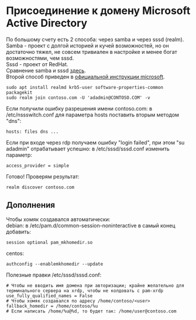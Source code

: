 # Присоединение к домену Microsoft Active Directory

По большому счету есть 2 способа: через samba и через sssd (realm).  
Samba - проект с долгой историей и кучей возможностей, но он достаточно тяжел, не совсем тривиален в настройке и менее богат возможностями, чем sssd.  
Sssd - проект от RedHat.  
Сравнение samba и sssd [здесь](https://rhelblog.redhat.com/2015/04/02/sssd-vs-winbind/).  
Второй способ приведен в [официальной инструкции microsoft](https://docs.microsoft.com/ru-ru/sql/linux/sql-server-linux-active-directory-authentication?view=sql-server-linux-2017#join).

```
sudo apt install realmd krb5-user software-properties-common packagekit
sudo realm join contoso.com -U 'adadmin@CONTOSO.COM' -v
```

Если получили ошибку разрешения имени contoso.com: в /etc/nssswitch.conf для параметра hosts поставить вторым методом "dns":

```
hosts: files dns ...
```

Если при входе через rdp получаем ошибку "login failed", при этом "su adadmin" отрабатывает успешно: в /etc/sssd/sssd.conf изменить параметр:

```
access_provider = simple
```

Готово! Проверям результат:

```
realm discover contoso.com
```

## Дополнения

Чтобы хомяк создавался автоматически:  
debian: в /etc/pam.d/common-session-noninteractive в самый конец добавить:

```
session optional pam_mkhomedir.so
```

centos:

```
authconfig --enablemkhomedir --update
```

Полезные правки /etc/sssd/sssd.conf:

```
# Чтобы не вводить имя домена при авторизации; крайне желательно для терминального сервера на xrdp, чтобы не колдовать с pam-xrdp
use_fully_qualified_names = False
# Чтобы хомяк создавался по адресу /home/contoso/<user>
fallback_homedir = /home/contoso/%u
# Если написать /home/%u@%d, то будет так: /home/user@contoso.com
```
